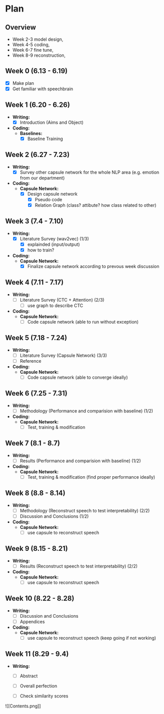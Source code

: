 # Plan
## Overview
 - Week 2-3 model design, 
 - Week 4-5 coding, 
 - Week 6-7 fine tune, 
 - Week 8-9 reconstruction, 

## Week 0 (6.13 - 6.19)
 - [x] Make plan
 - [x] Get familiar with speechbrain

## Week 1 (6.20 - 6.26)
 - **Writing:**
	 - [x] Introduction (Aims and Object)
 - **Coding:**
	 - **Baselines:**
		 - [x] Baseline Training

## Week 2 (6.27 - 7.23)
 - **Writing:**
	 - [x] Survey other capsule network for the whole NLP area (e.g. emotion from our department)
 - **Coding:**
	 - **Capsule Network:**
		 - [x] Design capsule network
			 - [x] Pseudo code
			 - [x] Relation Graph (class? attibute? how class related to other)

## Week 3 (7.4 - 7.10)
 - **Writing:**
	 - [x] Literature Survey (wav2vec) (1/3)
		 - [x] explainded (input/output)
		 - [x] how to train? 
 - **Coding:**
	 - **Capsule Network:**
		 - [x] Finalize capsule network according to prevous week discussion

## Week 4 (7.11 - 7.17)
 - **Writing:**
	 - [ ] Literature Survey (CTC + Attention) (2/3)
		 - [ ] use graph to describe CTC
 - **Coding:**
	 - **Capsule Network:**
		 - [ ] Code capsule network (able to run without exception)

## Week 5 (7.18 - 7.24)
 - **Writing:**
	 - [ ] Literature Survey (Capsule Network) (3/3)
	 - [ ] Reference
 - **Coding:**
	 - **Capsule Network:**
		 - [ ] Code capsule network (able to converge ideally)

## Week 6 (7.25 - 7.31)
 - **Writing:**
	 - [ ] Methodology (Performance and comparision with baseline) (1/2)
 - **Coding:**
	 - **Capsule Network:**
		 - [ ] Test, training & modification

## Week 7 (8.1 - 8.7)
 - **Writing:**
	 - [ ] Results (Performance and comparision with baseline) (1/2)
 - **Coding:**
	 - **Capsule Network:**
		 - [ ] Test, training & modification (find proper performance ideally)

## Week 8 (8.8 - 8.14)
 - **Writing:**
	 - [ ] Methodology (Reconstruct speech to test interpretability) (2/2)
	 - [ ] Discussion and Conclusions (1/2)
 - **Coding:**
	 - **Capsule Network:**
		 - [ ] use capsule to reconstruct speech

## Week 9 (8.15 - 8.21)
 - **Writing:**
	 - [ ] Results (Reconstruct speech to test interpretability) (2/2)
 - **Coding:**
	 - **Capsule Network:**
		 - [ ] use capsule to reconstruct speech

## Week 10 (8.22 - 8.28)
 - **Writing:**
	 - [ ] Discussion and Conclusions
	 - [ ] Appendices
 - **Coding:**
	 - **Capsule Network:**
		 - [ ] use capsule to reconstruct speech (keep going if not working)

## Week 11 (8.29 - 9.4)
 - **Writing:**
	 - [ ] Abstract
	 - [ ] Overall perfection
	 - [ ] Check similarity scores


![[Contents.png]]